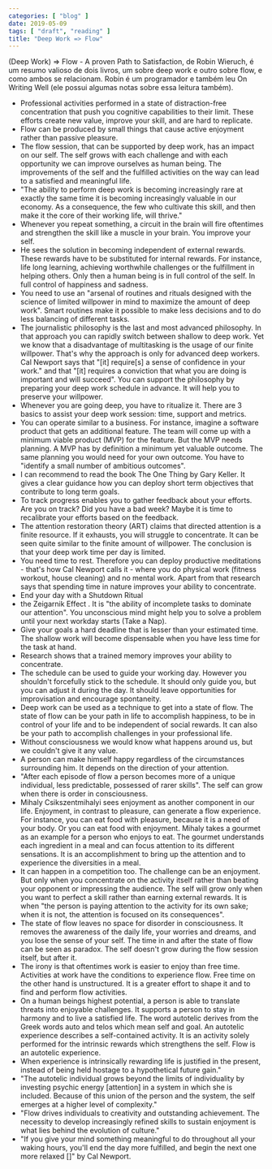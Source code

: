 ```yaml
---
categories: [ "blog" ]
date: 2019-05-09
tags: [ "draft", "reading" ]
title: "Deep Work => Flow"
---
```

(Deep Work) => Flow - A proven Path to Satisfaction, de Robin Wieruch, é um resumo valioso de dois livros, um sobre deep work e outro sobre flow, e como ambos se relacionam. Robin é um programador e também leu On Writing Well (ele possui algumas notas sobre essa leitura também).

 - Professional activities performed in a state of distraction-free concentration that push you cognitive capabilities to their limit. These efforts create new value, improve your skill, and are hard to replicate.
 - Flow can be produced by small things that cause active enjoyment rather than passive pleasure. 
 - The flow session, that can be supported by deep work, has an impact on our self. The self grows with each challenge and with each opportunity we can improve ourselves as human being. The improvements of the self and the fulfilled activities on the way can lead to a satisfied and meaningful life. 
 - "The ability to perform deep work is becoming increasingly rare at exactly the same time it is becoming increasingly valuable in our economy. As a consequence, the few who cultivate this skill, and then make it the core of their working life, will thrive." 
 - Whenever you repeat something, a circuit in the brain will fire oftentimes and strengthen the skill like a muscle in your brain. You improve your self. 
 - He sees the solution in becoming independent of external rewards. These rewards have to be substituted for internal rewards. For instance, life long learning, achieving worthwhile challenges or the fulfillment in helping others. Only then a human being is in full control of the self. In full control of happiness and sadness. 
 - You need to use an "arsenal of routines and rituals designed with the science of limited willpower in mind to maximize the amount of deep work". Smart routines make it possible to make less decisions and to do less balancing of different tasks. 
 - The journalistic philosophy is the last and most advanced philosophy. In that approach you can rapidly switch between shallow to deep work. Yet we know that a disadvantage of multitasking is the usage of our finite willpower. That's why the approach is only for advanced deep workers. Cal Newport says that "[it] require[s] a sense of confidence in your work." and that "[it] requires a conviction that what you are doing is important and will succeed". You can support the philosophy by preparing your deep work schedule in advance. It will help you to preserve your willpower. 
 - Whenever you are going deep, you have to ritualize it. There are 3 basics to assist your deep work session: time, support and metrics. 
 - You can operate similar to a business. For instance, imagine a software product that gets an additional feature. The team will come up with a minimum viable product (MVP) for the feature. But the MVP needs planning. A MVP has by definition a minimum yet valuable outcome. The same planning you would need for your own outcome. You have to "identify a small number of ambitious outcomes". 
 - I can recommend to read the book The One Thing by Gary Keller. It gives a clear guidance how you can deploy short term objectives that contribute to long term goals. 
 - To track progress enables you to gather feedback about your efforts. Are you on track? Did you have a bad week? Maybe it is time to recalibrate your efforts based on the feedback. 
 - The attention restoration theory (ART) claims that directed attention is a finite resource. If it exhausts, you will struggle to concentrate. It can be seen quite similar to the finite amount of willpower. The conclusion is that your deep work time per day is limited. 
 - You need time to rest. Therefore you can deploy productive meditations - that's how Cal Newport calls it - where you do physical work (fitness workout, house cleaning) and no mental work. Apart from that research says that spending time in nature improves your ability to concentrate. 
 - End your day with a Shutdown Ritual 
 - the Zeigarnik Effect . It is "the ability of incomplete tasks to dominate our attention". You unconscious mind might help you to solve a problem until your next workday starts (Take a Nap). 
 - Give your goals a hard deadline that is lesser than your estimated time. The shallow work will become dispensable when you have less time for the task at hand. 
 - Research shows that a trained memory improves your ability to concentrate. 
 - The schedule can be used to guide your working day. However you shouldn't forcefully stick to the schedule. It should only guide you, but you can adjust it during the day. It should leave opportunities for improvisation and encourage spontaneity. 
 - Deep work can be used as a technique to get into a state of flow. The state of flow can be your path in life to accomplish happiness, to be in control of your life and to be independent of social rewards. It can also be your path to accomplish challenges in your professional life. 
 - Without consciousness we would know what happens around us, but we couldn't give it any value. 
 - A person can make himself happy regardless of the circumstances surrounding him. It depends on the direction of your attention. 
 - "After each episode of flow a person becomes more of a unique individual, less predictable, possessed of rarer skills". The self can grow when there is order in consciousness. 
 - Mihaly Csikszentmihalyi sees enjoyment as another component in our life. Enjoyment, in contrast to pleasure, can generate a flow experience. For instance, you can eat food with pleasure, because it is a need of your body. Or you can eat food with enjoyment. Mihaly takes a gourmet as an example for a person who enjoys to eat. The gourmet understands each ingredient in a meal and can focus attention to its different sensations. It is an accomplishment to bring up the attention and to experience the diversities in a meal. 
 - It can happen in a competition too. The challenge can be an enjoyment. But only when you concentrate on the activity itself rather than beating your opponent or impressing the audience. The self will grow only when you want to perfect a skill rather than earning external rewards. It is when "the person is paying attention to the activity for its own sake; when it is not, the attention is focused on its consequences". 
 - The state of flow leaves no space for disorder in consciousness. It removes the awareness of the daily life, your worries and dreams, and you lose the sense of your self. The time in and after the state of flow can be seen as paradox. The self doesn't grow during the flow session itself, but after it. 
 - The irony is that oftentimes work is easier to enjoy than free time. Activities at work have the conditions to experience flow. Free time on the other hand is unstructured. It is a greater effort to shape it and to find and perform flow activities. 
 - On a human beings highest potential, a person is able to translate threats into enjoyable challenges. It supports a person to stay in harmony and to live a satisfied life. The word autotelic derives from the Greek words auto and telos which mean self and goal. An autotelic experience describes a self-contained activity. It is an activity solely performed for the intrinsic rewards which strengthens the self. Flow is an autotelic experience. 
 - When experience is intrinsically rewarding life is justified in the present, instead of being held hostage to a hypothetical future gain." 
 - "The autotelic individual grows beyond the limits of individuality by investing psychic energy [attention] in a system in which she is included. Because of this union of the person and the system, the self emerges at a higher level of complexity." 
 - "Flow drives individuals to creativity and outstanding achievement. The necessity to develop increasingly refined skills to sustain enjoyment is what lies behind the evolution of culture." 
 - "If you give your mind something meaningful to do throughout all your waking hours, you'll end the day more fulfilled, and begin the next one more relaxed []" by Cal Newport. 
